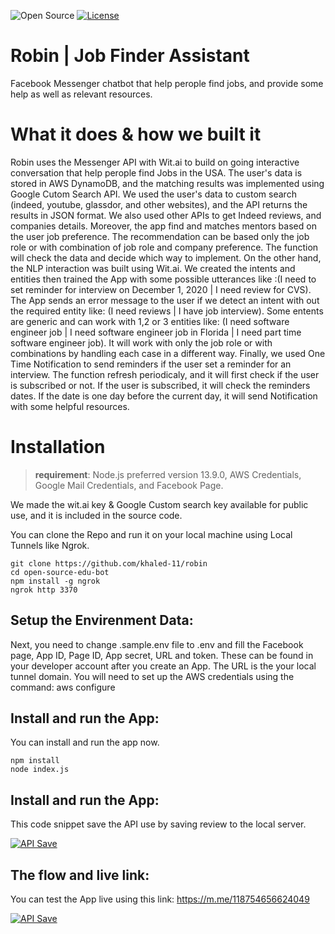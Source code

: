 ![Open Source](https://badges.frapsoft.com/os/v2/open-source.svg?v=103)
[![License](https://img.shields.io/badge/License-BSD%203--Clause-blue.svg)](https://opensource.org/licenses/BSD-3-Clause)

# Robin | Job Finder Assistant

Facebook Messenger chatbot that help perople find jobs, and provide some help as well as relevant resources.

# What it does & how we built it

Robin uses the Messenger API with Wit.ai to build on going interactive conversation that help perople find Jobs in the USA. The user's data is stored in AWS DynamoDB, and the matching results was implemented using Google Cutom Search API. We used the user's data to custom search (indeed, youtube, glassdor, and other websites), and the API returns the results in JSON format. We also used other APIs to get Indeed reviews, and companies details. Moreover, the app find and matches mentors based on the user job preference. The recommendation can be based only the job role or with combination of job role and company preference. The function will check the data and decide which way to implement. On the other hand, the NLP interaction was built using Wit.ai. We created the intents and entities then trained the App with some possible utterances like :(I need to set reminder for interview on December 1, 2020 | I need review for CVS). The App sends an error message to the user if we detect an intent with out the required entity like: (I need reviews | I have job interview). Some entents are generic and can work with 1,2 or 3 entities like: (I need software engineer job | I need software engineer job in Florida | I need part time software engineer job). It will work with only the job role or with combinations by handling each case in a different way. Finally, we used One Time Notification to send reminders if the user set a reminder for an interview. The function refresh periodicaly, and it will first check if the user is subscribed or not. If the user is subscribed, it will check the reminders dates. If the date is one day before the current day, it will send Notification with some helpful resources.

# Installation


> **requirement**: Node.js preferred version 13.9.0, AWS Credentials, Google Mail Credentials, and Facebook Page.

We made the wit.ai key & Google Custom search key available for public use, and it is included in the source code.

You can clone the Repo and run it on your local machine using Local Tunnels like Ngrok.

```
git clone https://github.com/khaled-11/robin
cd open-source-edu-bot
npm install -g ngrok
ngrok http 3370
```

## Setup the Envirenment Data:

Next, you need to change .sample.env file to .env and fill the Facebook page, App ID, Page ID, App secret, URL and token. These can be found in your developer account after you create an App. The URL is the your local tunnel domain. You will need to set up the AWS credentials using the command: aws configure


## Install and run the App:

You can install and run the app now.

```
npm install
node index.js
```

## Install and run the App:

This code snippet save the API use by saving review to the local server.

[![API Save](https://techolopia.com/wp-content/uploads/2020/09/code_snippet.jpg)](https://m.me/118754656624049)


## The flow and live link:

You can test the App live using this link: https://m.me/118754656624049

[![API Save](https://techolopia.com/wp-content/uploads/2020/09/flow-1.jpg)](https://m.me/118754656624049)


